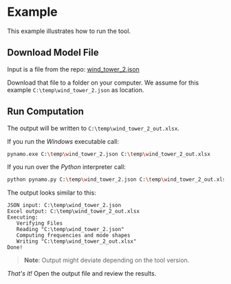 # Example

This example illustrates how to run the tool.

## Download Model File
Input is a file from the repo: 
[wind_tower_2.json](https://github.com/xtoeffel/pynamo/master/exe/ut/wind_tower_2.json)

Download that file to a folder on your computer.
We assume for this example `C:\temp\wind_tower_2.json` as location.

## Run Computation
The output will be written to `C:\temp\wind_tower_2_out.xlsx`.

If you run the _Windows_ executable call:
```bash
pynamo.exe C:\temp\wind_tower_2.json C:\temp\wind_tower_2_out.xlsx
```
If you run over the _Python_ interpreter call:
```bash
python pynamo.py C:\temp\wind_tower_2.json C:\temp\wind_tower_2_out.xlsx
```

The output looks similar to this:
```code
JSON input: C:\temp\wind_tower_2.json
Excel output: C:\temp\wind_tower_2_out.xlsx
Executing:
   Verifying Files
   Reading "C:\temp\wind_tower_2.json"
   Computing frequencies and mode shapes
   Writing "C:\temp\wind_tower_2_out.xlsx"
Done!
```

> __Note__: Output might deviate depending on the tool version.

_That's it!_
Open the output file and review the results.
